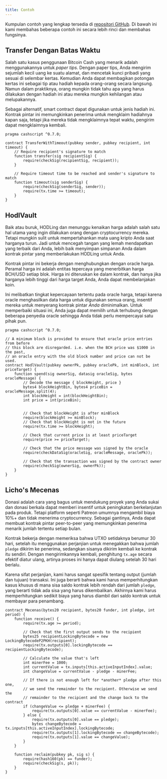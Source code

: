 ```yaml
---
title: Contoh
---
```


Kumpulan contoh yang lengkap tersedia di [repositori GitHub](https://github.com/Bitcoin-com/cashscript/tree/master/examples). Di bawah ini kami membahas beberapa contoh ini secara lebih rinci dan membahas fungsinya.

## Transfer Dengan Batas Waktu
Salah satu kasus penggunaan Bitcoin Cash yang menarik adalah menggunakannya untuk *paper tips*. Dengan paper tips, Anda mengirim sejumlah kecil uang ke suatu alamat, dan mencetak kunci pribadi yang sesuai di selembar kertas. Kemudian Anda dapat membagikan potongan kertas ini sebagai tip atau hadiah kepada orang-orang secara langsung. Namun dalam praktiknya, orang mungkin tidak tahu apa yang harus dilakukan dengan hadiah ini atau mereka mungkin kehilangan atau melupakannya.

Sebagai alternatif, smart contract dapat digunakan untuk jenis hadiah ini. Kontrak pintar ini memungkinkan penerima untuk mengklaim hadiahnya kapan saja, tetapi jika mereka tidak mengklaimnya tepat waktu, pengirim dapat mengklaimnya kembali.

```solidity
pragma cashscript ^0.7.0;

contract TransferWithTimeout(pubkey sender, pubkey recipient, int timeout) {
    // Require recipient's signature to match
    function transfer(sig recipientSig) {
        require(checkSig(recipientSig, recipient));
    }

    // Require timeout time to be reached and sender's signature to match
    function timeout(sig senderSig) {
        require(checkSig(senderSig, sender));
        require(tx.time >= timeout);
    }
}
```

## HodlVault
Baik atau buruk, HODLing dan menunggu kenaikan harga adalah salah satu hal utama yang ingin dilakukan orang dengan cryptocurrency mereka. Tetapi mungkin sulit untuk mempertahankan mata uang kripto Anda saat harganya turun. Jadi untuk mencegah tangan yang lemah mendapatkan yang terbaik dari Anda, lebih baik menyimpan simpanan Anda dalam kontrak pintar yang memberlakukan HODLing untuk Anda.

Kontrak pintar ini bekerja dengan menghubungkan dengan oracle harga. Peramal harga ini adalah entitas tepercaya yang menerbitkan harga BCH/USD setiap blok. Harga ini diteruskan ke dalam kontrak, dan hanya jika harganya lebih tinggi dari harga target Anda, Anda dapat membelanjakan koin.

Ini melibatkan tingkat kepercayaan tertentu pada oracle harga, tetapi karena oracle menghasilkan data harga untuk digunakan semua orang, insentif mereka untuk menyerang kontrak pintar *Anda* diminimalkan. Untuk memperbaiki situasi ini, Anda juga dapat memilih untuk terhubung dengan beberapa penyedia oracle sehingga Anda tidak perlu mempercayai satu pihak pun.

```solidity
pragma cashscript ^0.7.0;

// A minimum block is provided to ensure that oracle price entries from before
// this block are disregarded. i.e. when the BCH price was $1000 in the past,
// an oracle entry with the old block number and price can not be used.
contract HodlVault(pubkey ownerPk, pubkey oraclePk, int minBlock, int priceTarget) {
    function spend(sig ownerSig, datasig oracleSig, bytes oracleMessage) {
        // Decode the message { blockHeight, price }
        bytes4 blockHeightBin, bytes4 priceBin = oracleMessage.split(4);
        int blockHeight = int(blockHeightBin);
        int price = int(priceBin);


        // Check that blockHeight is after minBlock
        require(blockHeight >= minBlock);
        // Check that blockHeight is not in the future
        require(tx.time >= blockHeight);

        // Check that current price is at least priceTarget
        require(price >= priceTarget);

        // Check that the price message was signed by the oracle
        require(checkDataSig(oracleSig, oracleMessage, oraclePk));

        // Check that the transaction was signed by the contract owner
        require(checkSig(ownerSig, ownerPk));
    }
}
```

## Licho's Mecenas
Donasi adalah cara yang bagus untuk mendukung proyek yang Anda sukai dan donasi berkala dapat memberi insentif untuk peningkatan berkelanjutan pada produk. Tetapi platform seperti Patreon umumnya mengambil biaya 10%+ dan tidak menerima cryptocurrency. Sebagai gantinya, Anda dapat membuat kontrak pintar peer-to-peer yang memungkinkan penerima menarik jumlah tertentu setiap bulan.

Kontrak bekerja dengan memeriksa bahwa UTXO setidaknya berumur 30 hari, setelah itu menggunakan perjanjian untuk menegakkan bahwa jumlah `pledge` dikirim ke penerima, sedangkan sisanya dikirim kembali ke kontrak itu sendiri. Dengan mengirimkannya kembali, penghitung `tx.age` secara efektif diatur ulang, artinya proses ini hanya dapat diulang setelah 30 hari berlalu.

Karena sifat perjanjian, kami harus sangat spesifik tentang output (jumlah dan tujuan) transaksi. Ini juga berarti bahwa kami harus memperhitungkan kasus khusus di mana sisa saldo kontrak lebih rendah dari jumlah `pledge`, yang berarti tidak ada sisa yang harus dikembalikan. Akhirnya kami harus memperhitungkan sedikit biaya yang harus diambil dari saldo kontrak untuk membayar para penambang.

```solidity
contract Mecenas(bytes20 recipient, bytes20 funder, int pledge, int period) {
    function receive() {
        require(tx.age >= period);

        // Check that the first output sends to the recipient
        bytes25 recipientLockingBytecode = new LockingBytecodeP2PKH(recipient);
        require(tx.outputs[0].lockingBytecode == recipientLockingBytecode);

        // Calculate the value that's left
        int minerFee = 1000;
        int currentValue = tx.inputs[this.activeInputIndex].value;
        int changeValue = currentValue - pledge - minerFee;

        // If there is not enough left for *another* pledge after this one,
        // we send the remainder to the recipient. Otherwise we send the
        // remainder to the recipient and the change back to the contract
        if (changeValue <= pledge + minerFee) {
            require(tx.outputs[0].value == currentValue - minerFee);
        } else {
            require(tx.outputs[0].value == pledge);
            bytes changeBytecode = tx.inputs[this.activeInputIndex].lockingBytecode;
            require(tx.outputs[1].lockingBytecode == changeBytecode);
            require(tx.outputs[1].value == changeValue);
        }
    }

    function reclaim(pubkey pk, sig s) {
        require(hash160(pk) == funder);
        require(checkSig(s, pk));
    }
}
```
